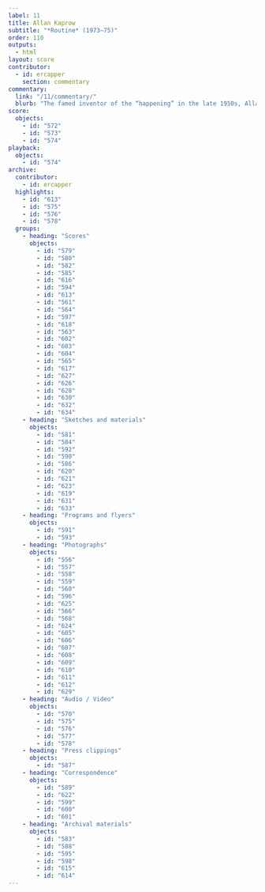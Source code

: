 ```yaml
---
label: 11
title: Allan Kaprow
subtitle: "*Routine* (1973–75)"
order: 110
outputs: 
  - html
layout: score
contributor:
  - id: ercapper
    section: commentary
commentary:
  link: "/11/commentary/"
  blurb: "The famed inventor of the “happening” in the late 1950s, Allan Kaprow is noteworthy among the artists and musicians featured in *The Scores Project* for the central importance of pedagogy and student interaction to his creative work. Kaprow composed *Routine* as a typewritten score, an activity booklet, and an instructional film that condensed the functions of both score and performance documentation. Kaprow’s score defamiliarizes routine interactions and verbal communication between two people. At once didactic, open-ended, and playful, during the 1970s Kaprow structured his activities on an intimate scale to facilitate instances of critical and interpersonal self-reflection."
score:
  objects:
    - id: "572"
    - id: "573"
    - id: "574"
playback:
  objects:
    - id: "574"
archive: 
  contributor:
    - id: ercapper
  highlights:
    - id: "613"
    - id: "575"
    - id: "576"
    - id: "578"
  groups:
    - heading: "Scores"
      objects:
        - id: "579"
        - id: "580"
        - id: "582"
        - id: "585"
        - id: "616"
        - id: "594"
        - id: "613"
        - id: "561"
        - id: "564"
        - id: "597"
        - id: "618"
        - id: "563"
        - id: "602"
        - id: "603"
        - id: "604"
        - id: "565"
        - id: "617"
        - id: "627"
        - id: "626"
        - id: "628"
        - id: "630"
        - id: "632"
        - id: "634"
    - heading: "Sketches and materials"
      objects:
        - id: "581"
        - id: "584"
        - id: "592"
        - id: "590"
        - id: "586"
        - id: "620"
        - id: "621"
        - id: "623"
        - id: "619"
        - id: "631"
        - id: "633"
    - heading: "Programs and flyers"
      objects:
        - id: "591"
        - id: "593"
    - heading: "Photographs"
      objects:
        - id: "556"
        - id: "557"
        - id: "558"
        - id: "559"
        - id: "560"
        - id: "596"
        - id: "625"
        - id: "566"
        - id: "568"
        - id: "624"
        - id: "605"
        - id: "606"
        - id: "607"
        - id: "608"
        - id: "609"
        - id: "610"
        - id: "611"
        - id: "612"
        - id: "629"
    - heading: "Audio / Video"
      objects:
        - id: "570"
        - id: "575"
        - id: "576"
        - id: "577"
        - id: "578"
    - heading: "Press clippings"
      objects:
        - id: "587"
    - heading: "Correspondence"
      objects:
        - id: "589"
        - id: "622"
        - id: "599"
        - id: "600"
        - id: "601"
    - heading: "Archival materials"
      objects:
        - id: "583"
        - id: "588"
        - id: "595"
        - id: "598"
        - id: "615"
        - id: "614"
---
```


